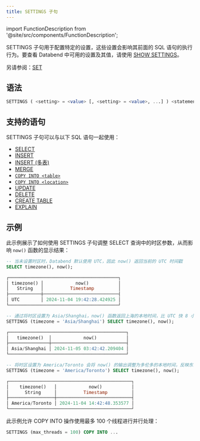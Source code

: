 ```yaml
---
title: SETTINGS 子句
---
```

import FunctionDescription from '@site/src/components/FunctionDescription';

<FunctionDescription description="引入或更新版本：v1.2.652"/>

SETTINGS 子句用于配置特定的设置，这些设置会影响其前面的 SQL 语句的执行行为。要查看 Databend 中可用的设置及其值，请使用 [SHOW SETTINGS](../50-administration-cmds/03-show-settings.md)。

另请参阅：[SET](../50-administration-cmds/02-set-global.md)

## 语法

```sql
SETTINGS ( <setting> = <value> [, <setting> = <value>, ...] ) <statement>
```

## 支持的语句

SETTINGS 子句可以与以下 SQL 语句一起使用：

- [SELECT](01-query-select.md)
- [INSERT](../10-dml/dml-insert.md)
- [INSERT (多表)](../10-dml/dml-insert-multi.md)
- [MERGE](../10-dml/dml-merge.md)
- [`COPY INTO <table>`](../10-dml/dml-copy-into-table.md)
- [`COPY INTO <location>`](../10-dml/dml-copy-into-location.md)
- [UPDATE](../10-dml/dml-update.md)
- [DELETE](../10-dml/dml-delete-from.md)
- [CREATE TABLE](../00-ddl/01-table/10-ddl-create-table.md)
- [EXPLAIN](../40-explain-cmds/explain.md)

## 示例

此示例展示了如何使用 SETTINGS 子句调整 SELECT 查询中的时区参数，从而影响 `now()` 函数的显示结果：

```sql
-- 当未设置时区时，Databend 默认使用 UTC，因此 now() 返回当前的 UTC 时间戳
SELECT timezone(), now();

┌─────────────────────────────────────────┐
│ timezone() │            now()           │
│   String   │          Timestamp         │
├────────────┼────────────────────────────┤
│ UTC        │ 2024-11-04 19:42:28.424925 │
└─────────────────────────────────────────┘

-- 通过将时区设置为 Asia/Shanghai，now() 函数返回上海的本地时间，比 UTC 快 8 小时。
SETTINGS (timezone = 'Asia/Shanghai') SELECT timezone(), now();

┌────────────────────────────────────────────┐
│   timezone()  │            now()           │
├───────────────┼────────────────────────────┤
│ Asia/Shanghai │ 2024-11-05 03:42:42.209404 │
└────────────────────────────────────────────┘

-- 将时区设置为 America/Toronto 会将 now() 的输出调整为多伦多的本地时间，反映东部时区（UTC-5 或夏令时期间的 UTC-4）。
SETTINGS (timezone = 'America/Toronto') SELECT timezone(), now();

┌──────────────────────────────────────────────┐
│    timezone()   │            now()           │
│      String     │          Timestamp         │
├─────────────────┼────────────────────────────┤
│ America/Toronto │ 2024-11-04 14:42:48.353577 │
└──────────────────────────────────────────────┘
```

此示例允许 COPY INTO 操作使用最多 100 个线程进行并行处理：

```sql
SETTINGS (max_threads = 100) COPY INTO ...
```